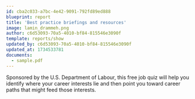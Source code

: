 ```yaml
---
id: cba2c033-a7bc-4e42-9091-792fd89ed888
blueprint: report
title: 'Best practice briefings and resources'
image: lamin_drammeh.png
author: c6d53093-70a5-4010-bf84-815546e3090f
template: reports/show
updated_by: c6d53093-70a5-4010-bf84-815546e3090f
updated_at: 1734533781
documents:
  - sample.pdf
---
```

Sponsored by the U.S. Department of Labour, this free job quiz will help you identify where your career interests lie and then point you toward career paths that might feed those interests.